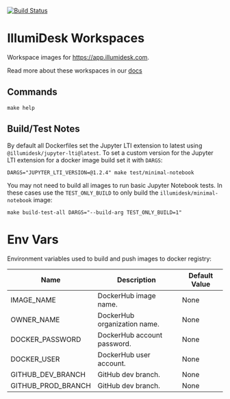 [![Build Status](https://travis-ci.com/IllumiDesk/workspaces.svg?branch=master)](https://travis-ci.com/IllumiDesk/workspaces)

# IllumiDesk Workspaces

Workspace images for https://app.illumidesk.com.

Read more about these workspaces in our [docs](https://docs.illumidesk.com)

## Commands

    make help

## Build/Test Notes

By default all Dockerfiles set the Jupyter LTI extension to latest using `@illumidesk/jupyter-lti@latest`. To set a custom version for the Jupyter LTI extension for a docker image build set it with `DARGS`:

    DARGS="JUPYTER_LTI_VERSION=@1.2.4" make test/minimal-notebook

You may not need to build all images to run basic Jupyter Notebook tests. In these cases use the `TEST_ONLY_BUILD` to only build the `illumidesk/minimal-notebook` image:

    make build-test-all DARGS="--build-arg TEST_ONLY_BUILD=1"

# Env Vars

Environment variables used to build and push images to docker registry:

| Name                          | Description | Default Value |
|-------------------------------|-------------|---------------|
| IMAGE_NAME             | DockerHub image name. | None |
| OWNER_NAME               | DockerHub organization name. | None |
| DOCKER_PASSWORD               | DockerHub account password.| None |
| DOCKER_USER                   | DockerHub user account. | None |
| GITHUB_DEV_BRANCH             | GitHub dev branch. | None |
| GITHUB_PROD_BRANCH            | GitHub dev branch. | None |